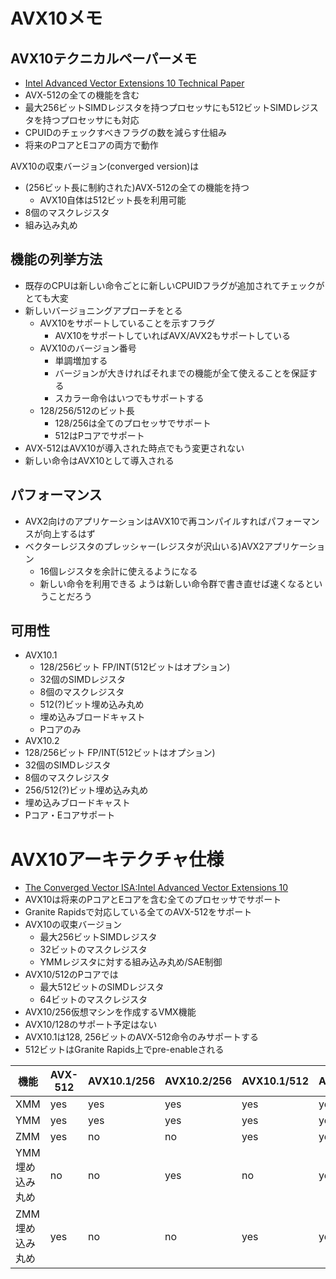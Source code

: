 # AVX10メモ

## AVX10テクニカルペーパーメモ
- [Intel Advanced Vector Extensions 10 Technical Paper](https://cdrdv2.intel.com/v1/dl/getContent/784267)
- AVX-512の全ての機能を含む
- 最大256ビットSIMDレジスタを持つプロセッサにも512ビットSIMDレジスタを持つプロセッサにも対応
- CPUIDのチェックすべきフラグの数を減らす仕組み
- 将来のPコアとEコアの両方で動作

AVX10の収束バージョン(converged version)は
- (256ビット長に制約された)AVX-512の全ての機能を持つ
  - AVX10自体は512ビット長を利用可能
- 8個のマスクレジスタ
- 組み込み丸め

## 機能の列挙方法
- 既存のCPUは新しい命令ごとに新しいCPUIDフラグが追加されてチェックがとても大変
- 新しいバージョニングアプローチをとる
  - AVX10をサポートしていることを示すフラグ
    - AVX10をサポートしていればAVX/AVX2もサポートしている
  - AVX10のバージョン番号
    - 単調増加する
    - バージョンが大きければそれまでの機能が全て使えることを保証する
    - スカラー命令はいつでもサポートする
  - 128/256/512のビット長
    - 128/256は全てのプロセッサでサポート
    - 512はPコアでサポート
- AVX-512はAVX10が導入された時点でもう変更されない
- 新しい命令はAVX10として導入される

## パフォーマンス
- AVX2向けのアプリケーションはAVX10で再コンパイルすればパフォーマンスが向上するはず
- ベクターレジスタのプレッシャー(レジスタが沢山いる)AVX2アプリケーション
  - 16個レジスタを余計に使えるようになる
  - 新しい命令を利用できる
ようは新しい命令群で書き直せば速くなるということだろう

## 可用性
- AVX10.1
  - 128/256ビット FP/INT(512ビットはオプション)
  - 32個のSIMDレジスタ
  - 8個のマスクレジスタ
  - 512(?)ビット埋め込み丸め
  - 埋め込みブロードキャスト
  - Pコアのみ
- AVX10.2
 - 128/256ビット FP/INT(512ビットはオプション)
 - 32個のSIMDレジスタ
 - 8個のマスクレジスタ
 - 256/512(?)ビット埋め込み丸め
 - 埋め込みブロードキャスト
 - Pコア・Eコアサポート

# AVX10アーキテクチャ仕様
- [The Converged Vector ISA:Intel Advanced Vector Extensions 10](https://cdrdv2.intel.com/v1/dl/getContent/784343)
- AVX10は将来のPコアとEコアを含む全てのプロセッサでサポート
- Granite Rapidsで対応している全てのAVX-512をサポート
- AVX10の収束バージョン
  - 最大256ビットSIMDレジスタ
  - 32ビットのマスクレジスタ
  - YMMレジスタに対する組み込み丸め/SAE制御
- AVX10/512のPコアでは
  - 最大512ビットのSIMDレジスタ
  - 64ビットのマスクレジスタ
- AVX10/256仮想マシンを作成するVMX機能
- AVX10/128のサポート予定はない
- AVX10.1は128, 256ビットのAVX-512命令のみサポートする
- 512ビットはGranite Rapids上でpre-enableされる

機能|AVX-512|AVX10.1/256|AVX10.2/256|AVX10.1/512|AVX10.2/512
-|-|-|-|-|-
XMM|yes|yes|yes|yes|yes
YMM|yes|yes|yes|yes|yes
ZMM|yes|no|no|yes|yes
YMM埋め込み丸め|no|no|yes|no|yes
ZMM埋め込み丸め|yes|no|no|yes|yes
